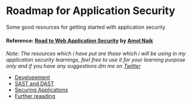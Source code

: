 # Roadmap for Application Security
Some good resources for getting started with application security
#### Reference: [Road to Web Application Security](http://garage4hackers.com/showthread.php?t=1788) by [Amol Naik](https://twitter.com/amolnaik4)
*Note: The resources which i have put are those which i will be using in my application security learnings, feel free to use it for your learning purpose only and if you have any suggestions dm me on [Twitter](https://twitter.com/security_prince)*

* [Developement](https://github.com/security-prince/Roadmap-for-Application-Security/blob/master/Roadmap%20for%20Application%20Security.md#1-learn-about-web-application-technologies-and-development
)
* [SAST and DAST](https://github.com/security-prince/Roadmap-for-Application-Security/blob/master/Roadmap%20for%20Application%20Security.md#2-application-security-books-and-online-resources)
* [Securing Applications](https://github.com/security-prince/Roadmap-for-Application-Security/blob/master/Roadmap%20for%20Application%20Security.md#4-securing-applications)
* [Further reaading](https://github.com/security-prince/Roadmap-for-Application-Security/blob/master/Roadmap%20for%20Application%20Security.md#5-further-reaading)
